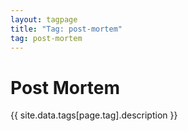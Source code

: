 ```yaml
---
layout: tagpage
title: "Tag: post-mortem"
tag: post-mortem
---
```

<div class="col-md-12">
	<h1>Post Mortem</h1>
	<p>{{ site.data.tags[page.tag].description }}</p>
</div>